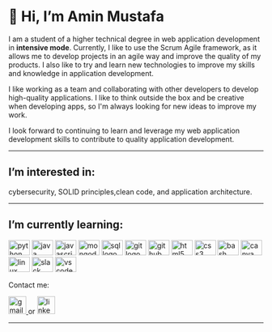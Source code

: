 # 👋 Hi, I’m Amin Mustafa

I am a student of a higher technical degree in web application development in **intensive mode**.
Currently, I like to use the Scrum Agile framework, as it allows me to develop projects in an agile way and improve the quality of my products. I also like to try and learn new technologies to improve my skills and knowledge in application development.

I like working as a team and collaborating with other developers to develop high-quality applications. I like to think outside the box and be creative when developing apps, so I'm always looking for new ideas to improve my work.

I look forward to continuing to learn and leverage my web application development skills to contribute to quality application development.

---
## I’m interested in:
cybersecurity, SOLID principles,clean code, and application architecture.

---

## I’m currently learning:


<img src="https://cdn.jsdelivr.net/gh/devicons/devicon/icons/python/python-original.svg" height="30" width="42" alt="python logo"  />  <img src="https://cdn.jsdelivr.net/gh/devicons/devicon/icons/java/java-original.svg" height="30" width="42" alt="java logo"  />  <img src="https://cdn.jsdelivr.net/gh/devicons/devicon/icons/javascript/javascript-original.svg" height="30" width="42" alt="javascript logo"  /> <img src="https://cdn.jsdelivr.net/gh/devicons/devicon/icons/mongodb/mongodb-original.svg" height="30" width="42" alt="mongodb logo"  /> <img src="https://cdn.jsdelivr.net/gh/devicons/devicon/icons/mysql/mysql-original.svg" height="30" width="42" alt="sql logo"  />  <img src="https://cdn.jsdelivr.net/gh/devicons/devicon/icons/git/git-original.svg" height="30" width="42" alt="git logo"  /> <img src="https://cdn.jsdelivr.net/gh/devicons/devicon/icons/github/github-original.svg" height="30" width="42" alt="github logo"  /> <img src="https://cdn.jsdelivr.net/gh/devicons/devicon/icons/html5/html5-original.svg" height="30" width="42" alt="html5 logo"  />  <img src="https://cdn.jsdelivr.net/gh/devicons/devicon/icons/css3/css3-original.svg" height="30" width="42" alt="css3 logo"  /> <img src="https://cdn.jsdelivr.net/gh/devicons/devicon/icons/bash/bash-original.svg" height="30" width="42" alt="bash logo"  /> <img src="https://cdn.jsdelivr.net/gh/devicons/devicon/icons/canva/canva-original.svg" height="30" width="42" alt="canva logo"  /> <img src="https://cdn.jsdelivr.net/gh/devicons/devicon/icons/linux/linux-original.svg" height="30" width="42" alt="linux logo"  /> <img src="https://cdn.jsdelivr.net/gh/devicons/devicon/icons/slack/slack-original.svg" height="30" width="42" alt="slack logo"  /> <img src="https://cdn.jsdelivr.net/gh/devicons/devicon/icons/vscode/vscode-original.svg" height="30" width="42" alt="vscode logo"  />







Contact me:
  

  <a href="https://mail.google.com/mail/?view=cm&fs=1&to=amin.m.boankod@gmail.com" target="_blank">
    <img src="https://img.shields.io/static/v1?message=Gmail&logo=gmail&label=&color=D14836&logoColor=white&labelColor=&style=flat" height="35" alt="gmail logo"  />
  </a>  or   
  <a href="https://www.linkedin.com/in/aminmb/" target="_blank">
    <img src="https://img.shields.io/static/v1?message=LinkedIn&logo=linkedin&label=&color=0077B5&logoColor=white&labelColor=&style=flat" height="35" alt="linkedin logo"  />
  </a>


---